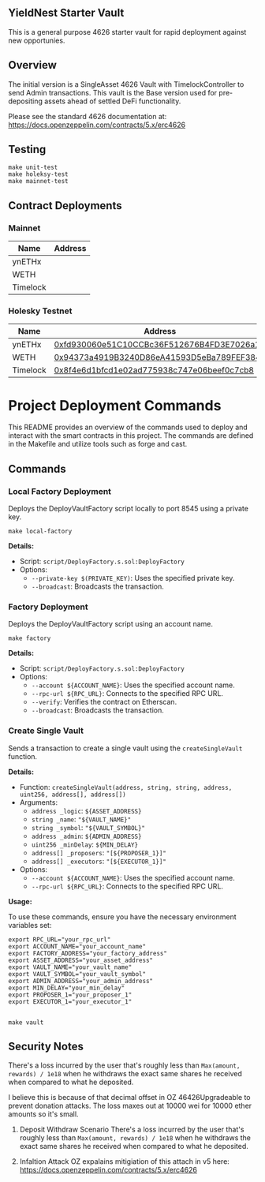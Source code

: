 ## YieldNest Starter Vault

This is a general purpose 4626 starter vault for rapid deployment against new opportunies.

## Overview

The initial version is a SingleAsset 4626 Vault with TimelockController to send Admin transactions.
This vault is the Base version used for pre-depositing assets ahead of settled DeFi functionality.

Please see the standard 4626 documentation at: https://docs.openzeppelin.com/contracts/5.x/erc4626

## Testing

```
make unit-test
make holeksy-test
make mainnet-test
```

## Contract Deployments

### Mainnet
| Name | Address |
|-----------------------|------------------------------------------------|
| ynETHx                | [](https://etherscan.io/address/)   				 	 |
| WETH             			| [](https://etherscan.com/address/)   					 |
| Timelock							| [](https://etherscan.com/address/)						 |

### Holesky Testnet
| Name | Address |
|-----------------------|--------------------------------------------------------|
| ynETHx                | [0xfd930060e51C10CCBc36F512676B4FD3E7026a1E](https://holesky.etherscan.io/address/0xfd930060e51C10CCBc36F512676B4FD3E7026a1E)   				 	 |
| WETH             			| [0x94373a4919B3240D86eA41593D5eBa789FEF3848](https://holesky.etherscan.com/address/0x94373a4919B3240D86eA41593D5eBa789FEF3848)   					 |
| Timelock							| [0x8f4e6d1bfcd1e02ad775938c747e06beef0c7cb8](https://holesky.etherscan.com/address/0x8f4e6d1bfcd1e02ad775938c747e06beef0c7cb8)						 |



# Project Deployment Commands
This README provides an overview of the commands used to deploy and interact with the smart contracts in this project. The commands are defined in the Makefile and utilize tools such as forge and cast.

## Commands

### Local Factory Deployment
Deploys the DeployVaultFactory script locally to port 8545 using a private key.
```
make local-factory
```

**Details:**
* Script: `script/DeployFactory.s.sol:DeployFactory`
* Options:
  + `--private-key $(PRIVATE_KEY)`: Uses the specified private key.
  + `--broadcast`: Broadcasts the transaction.

### Factory Deployment
Deploys the DeployVaultFactory script using an account name.
```
make factory
```
**Details:**
* Script: `script/DeployFactory.s.sol:DeployFactory`
* Options:
	+ `--account ${ACCOUNT_NAME}`: Uses the specified account name.
	+ `--rpc-url ${RPC_URL}`: Connects to the specified RPC URL.
	+ `--verify`: Verifies the contract on Etherscan.
	+ `--broadcast`: Broadcasts the transaction.

### Create Single Vault
Sends a transaction to create a single vault using the `createSingleVault` function.

**Details:**

* Function: `createSingleVault(address, string, string, address, uint256, address[], address[])`
* Arguments:
	+ `address _logic`: `${ASSET_ADDRESS}`
	+ `string _name`: `"${VAULT_NAME}"`
	+ `string _symbol`: `"${VAULT_SYMBOL}"`
	+ `address _admin`: `${ADMIN_ADDRESS}`
	+ `uint256 _minDelay`: `${MIN_DELAY}`
	+ `address[] _proposers`: `"[${PROPOSER_1}]"`
	+ `address[] _executors`: `"[${EXECUTOR_1}]"`
* Options:
	+ `--account ${ACCOUNT_NAME}`: Uses the specified account name.
	+ `--rpc-url ${RPC_URL}`: Connects to the specified RPC URL.

**Usage:**

To use these commands, ensure you have the necessary environment variables set:
```
export RPC_URL="your_rpc_url"
export ACCOUNT_NAME="your_account_name"
export FACTORY_ADDRESS="your_factory_address"
export ASSET_ADDRESS="your_asset_address"
export VAULT_NAME="your_vault_name"
export VAULT_SYMBOL="your_vault_symbol"
export ADMIN_ADDRESS="your_admin_address"
export MIN_DELAY="your_min_delay"
export PROPOSER_1="your_proposer_1"
export EXECUTOR_1="your_executor_1"


make vault
```

## Security Notes

There's a loss incurred by the user that's roughly less than `Max(amount, rewards) / 1e18` when he withdraws the exact same shares he received  when compared to what he deposited.

I believe this is  because of that decimal offset in OZ 46426Upgradeable to prevent donation attacks. The loss maxes out at 10000 wei for 10000 ether amounts so it's small.

1. Deposit Withdraw Scenario
There's a loss incurred by the user that's roughly less than `Max(amount, rewards) / 1e18` when he withdraws the exact same shares he received  when compared to what he deposited.

2. Infaltion Attack
OZ expalains mitigiation of this attach in v5 here: https://docs.openzeppelin.com/contracts/5.x/erc4626